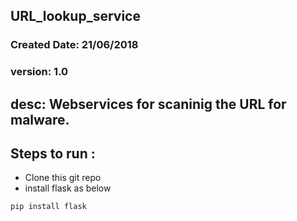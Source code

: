 ## URL_lookup_service
### Created Date: 21/06/2018
### version: 1.0

## desc: Webservices for scaninig the URL for malware.

## Steps to run :
* Clone this git repo
* install flask as below
```
pip install flask
```
